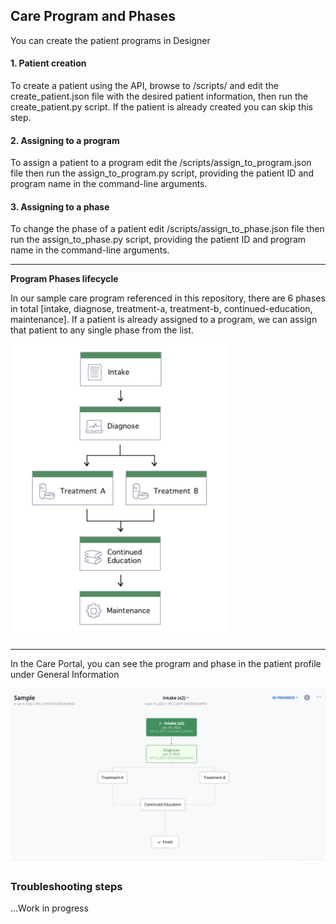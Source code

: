 ## Care Program and Phases
You can create the patient programs in Designer

#### 1. Patient creation
To create a patient using the API, browse to /scripts/ and edit the create_patient.json file with the desired patient information,
then run the create_patient.py script. If the patient is already created you can skip this step.


#### 2. Assigning to a program
To assign a patient to a program edit the /scripts/assign_to_program.json file then run the assign_to_program.py script, providing the patient ID and program name in the command-line arguments.

#### 3. Assigning to a phase
To change the phase of a patient edit /scripts/assign_to_phase.json file then run the assign_to_phase.py script, providing the patient ID and program name in the command-line arguments.

---
**Program Phases lifecycle**

In our sample care program referenced in this repository, there are 6 phases in total [intake, diagnose, treatment-a, treatment-b, continued-education, maintenance].
If a patient is already assigned to a program, we can assign that patient to any single phase from the list.


![ProgramPhases](../docs/static/program_phases.png)

---
In the Care Portal, you can see the program and phase in the patient profile under General Information


![ProgramPhases](../docs/static/Program_phases_UI.png)

### Troubleshooting steps
...Work in progress
